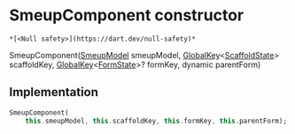 


# SmeupComponent constructor




    *[<Null safety>](https://dart.dev/null-safety)*



SmeupComponent([SmeupModel](../../smeup_models_widgets_smeup_model/SmeupModel-class.md) smeupModel, [GlobalKey](https://api.flutter.dev/flutter/widgets/GlobalKey-class.html)&lt;[ScaffoldState](https://api.flutter.dev/flutter/material/ScaffoldState-class.html)> scaffoldKey, [GlobalKey](https://api.flutter.dev/flutter/widgets/GlobalKey-class.html)&lt;[FormState](https://api.flutter.dev/flutter/widgets/FormState-class.html)>? formKey, dynamic parentForm)





## Implementation

```dart
SmeupComponent(
    this.smeupModel, this.scaffoldKey, this.formKey, this.parentForm);
```







